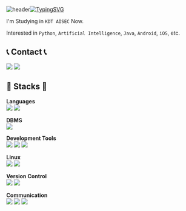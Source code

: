 ![header](https://capsule-render.vercel.app/api?type=waving&color_hexcode=f5f0ff&text=&animation=twinkling&height=80)[![TypingSVG](https://readme-typing-svg.demolab.com?font=Alkatra&weight=500&size=45&duration=3500&pause=3&color=d09aff&center=false&vCenter=false&multiline=true&repeat=true&width=1000&height=100&lines=Welcome+to+Gloomy's+GitHub!👋)](https://git.io/typing-svg)

I'm Studying in `KDT AISEC` Now.

Interested in `Python`, `Artificial Intelligence`, `Java`, `Android`, `iOS`, etc.

## 📞 Contact 📞

<a href=https://velog.io/@gloomy_passion/posts><img src="https://img.shields.io/badge/Velog-20C997?style=flat-square&logo=Velog&logoColor=white"/></a>
<a href="mailto:dkfptm335@naver.com"><img src="https://img.shields.io/badge/dkfptm335@naver.com-03C75A?style=flat-square&logo=Naver&logoColor=white"/></a>

## 🔧 Stacks 🔧

**Languages**<br>
<img src="https://img.shields.io/badge/Python-3776AB?style=flat-square&logo=python&logoColor=white"/>
<img src="https://img.shields.io/badge/Java-FF7F00?style=flat-square&logo=openjdk&logoColor=white"/>

**DBMS**<br>
<img src="https://img.shields.io/badge/MySQL-4479A1?style=flat-square&logo=mysql&logoColor=white"/>

**Development Tools**<br>
<img src="https://img.shields.io/badge/Visual Studio Code-007ACC?style=flat-square&logo=visualstudiocode&logoColor=white"/>
<img src="https://img.shields.io/badge/PyCharm-000000?style=flat-square&logo=pycharma&logoColor=white"/>
<img src="https://img.shields.io/badge/intellij-000000?style=flat-square&logo=intellijidea&logoColor=white"/>

**Linux**<br>
<img src="https://img.shields.io/badge/Ubuntu-E95420?style=flat-square&logo=ubuntu&logoColor=white"/>
<img src="https://img.shields.io/badge/Kali Linux-557C94?style=flat-square&logo=kalilinux&logoColor=white"/>

**Version Control**<br>
<img src="https://img.shields.io/badge/Git-F05032?style=flat-square&logo=git&logoColor=white"/>
<img src="https://img.shields.io/badge/Github-181717?style=flat-square&logo=github&logoColor=white"/>

**Communication**<br>
<img src="https://img.shields.io/badge/Discord-5865F2?style=flat-square&logo=Discord&logoColor=white"/>
<img src="https://img.shields.io/badge/Notion-000000?style=flat-square&logo=notion&logoColor=white"/>
<img src="https://img.shields.io/badge/Slack-4A154B?style=flat-square&logo=slack&logoColor=white"/>
